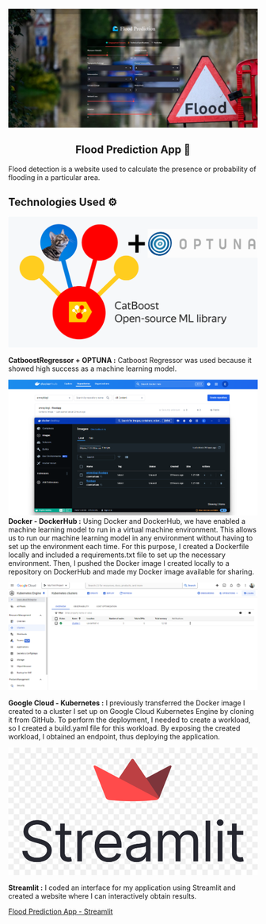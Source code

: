 ![image](https://github.com/emreyldzgl/Flood-Prediction-Docker-Kubernetes-Streamlit-APP/blob/main/data/image1.png) 

<h2 align="center"> <b> Flood Prediction App 🌊</b></h2>

<p> <a> Flood detection is a website used to calculate the presence or probability of flooding in a particular area. </a></p>


<h2> <b> Technologies Used ⚙️</b> </h2>

![image](https://github.com/emreyldzgl/Flood-Prediction-Docker-Kubernetes-Streamlit-APP/blob/main/data/orig.png)
<p> <a>  <b> CatboostRegressor + OPTUNA :</b> Catboost Regressor was used because it showed high success as a machine learning model.</a></p>

![image](https://github.com/emreyldzgl/Flood-Prediction-Docker-Kubernetes-Streamlit-APP/blob/main/data/image2.png)
<a> <b> Docker - DockerHub :</b> Using Docker and DockerHub, we have enabled a machine learning model to run in a virtual machine environment. This allows us to run our machine learning model in any environment without having to set up the environment each time. For this purpose, I created a Dockerfile locally and included a requirements.txt file to set up the necessary environment. Then, I pushed the Docker image I created locally to a repository on DockerHub and made my Docker image available for sharing.</a>

![image](https://github.com/emreyldzgl/Flood-Prediction-Docker-Kubernetes-Streamlit-APP/blob/main/data/image3.png)
<p><a> <b> Google Cloud - Kubernetes :</b> I previously transferred the Docker image I created to a cluster I set up on Google Cloud Kubernetes Engine by cloning it from GitHub. To perform the deployment, I needed to create a workload, so I created a build.yaml file for this workload. By exposing the created workload, I obtained an endpoint, thus deploying the application.</a>

![image](https://github.com/emreyldzgl/Flood-Prediction-Docker-Kubernetes-Streamlit-APP/blob/main/data/streamlit.png)
<p> <a>  <b> Streamlit :</b> I coded an interface for my application using Streamlit and created a website where I can interactively obtain results.</a></p>

[Flood Prediction App - Streamlit](http://34.122.26.94/)
